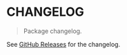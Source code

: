 # CHANGELOG

> Package changelog.

See [GitHub Releases](https://github.com/stdlib-js/stats-incr-summary/releases) for the changelog.